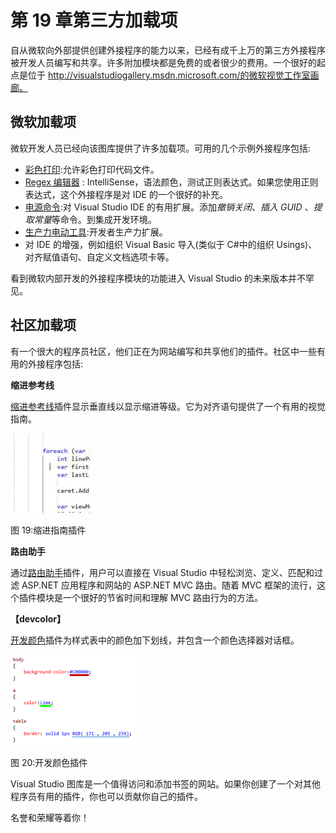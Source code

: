 # 第 19 章第三方加载项

自从微软向外部提供创建外接程序的能力以来，已经有成千上万的第三方外接程序被开发人员编写和共享。许多附加模块都是免费的或者很少的费用。一个很好的起点是位于 http://visualstudiogallery.msdn.microsoft.com/的微软视觉工作室画廊。

## 微软加载项

微软开发人员已经向该图库提供了许多加载项。可用的几个示例外接程序包括:

*   [彩色打印](http://visualstudiogallery.msdn.microsoft.com/00ec88c2-1553-47d2-8170-3c5baa0c6e44):允许彩色打印代码文件。
*   [Regex 编辑器](http://visualstudiogallery.msdn.microsoft.com/55c24bf1-2636-4f94-831d-28db8505ce00) : IntelliSense，语法颜色，测试正则表达式。如果您使用正则表达式，这个外接程序是对 IDE 的一个很好的补充。
*   [电源命令](http://visualstudiogallery.msdn.microsoft.com/e5f41ad9-4edc-4912-bca3-91147db95b99):对 Visual Studio IDE 的有用扩展。添加*撤销关闭*、*插入 GUID* 、*提取常量*等命令。到集成开发环境。
*   [生产力电动工具](http://visualstudiogallery.msdn.microsoft.com/3a96a4dc-ba9c-4589-92c5-640e07332afd):开发者生产力扩展。
*   对 IDE 的增强，例如组织 Visual Basic 导入(类似于 C#中的组织 Usings)、对齐赋值语句、自定义文档选项卡等。

看到微软内部开发的外接程序模块的功能进入 Visual Studio 的未来版本并不罕见。

## 社区加载项

有一个很大的程序员社区，他们正在为网站编写和共享他们的插件。社区中一些有用的外接程序包括:

**缩进参考线**

[缩进参考线](http://visualstudiogallery.msdn.microsoft.com/e792686d-542b-474a-8c55-630980e72c30)插件显示垂直线以显示缩进等级。它为对齐语句提供了一个有用的视觉指南。

![Screenshot](img/image025.jpg)

图 19:缩进指南插件

**路由助手**

通过[路由助手](http://visualstudiogallery.msdn.microsoft.com/f0589156-a8e6-47db-8bac-90f01ca6b8a3)插件，用户可以直接在 Visual Studio 中轻松浏览、定义、匹配和过滤 ASP.NET 应用程序和网站的 ASP.NET MVC 路由。随着 MVC 框架的流行，这个插件模块是一个很好的节省时间和理解 MVC 路由行为的方法。

**【devcolor】**

[开发颜色](http://visualstudiogallery.msdn.microsoft.com/7dbae8b3-5812-490e-913e-7bfe17f47f1d)插件为样式表中的颜色加下划线，并包含一个颜色选择器对话框。

![Screenshot](img/image026.png)

图 20:开发颜色插件

Visual Studio 图库是一个值得访问和添加书签的网站。如果你创建了一个对其他程序员有用的插件，你也可以贡献你自己的插件。

名誉和荣耀等着你！